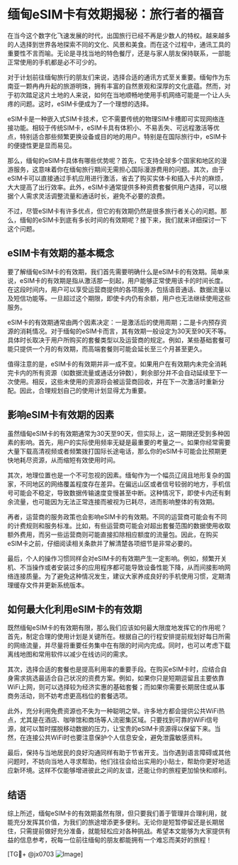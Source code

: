 # 缅甸eSIM卡有效期揭秘：旅行者的福音

在当今这个数字化飞速发展的时代，出国旅行已经不再是少数人的特权。越来越多的人选择到世界各地探索不同的文化、风景和美食。而在这个过程中，通讯工具的重要性不言而喻。无论是寻找当地的特色餐厅，还是与家人朋友保持联系，一部能正常使用的手机都是必不可少的。

对于计划前往缅甸旅行的朋友们来说，选择合适的通讯方式至关重要。缅甸作为东南亚一颗冉冉升起的旅游明珠，拥有丰富的自然景观和深厚的文化底蕴。然而，对于初次踏足这片土地的人来说，如何在当地顺畅地使用手机网络可能是一个让人头疼的问题。这时，eSIM卡便成为了一个理想的选择。

eSIM卡是一种嵌入式SIM卡技术，它不需要传统的物理SIM卡槽即可实现网络连接功能。相较于传统SIM卡，eSIM卡具有体积小、不易丢失、可远程激活等优点，特别适合那些频繁更换设备或目的地的用户。特别是在国际旅行中，eSIM卡的便捷性更是显而易见。

那么，缅甸的eSIM卡具体有哪些优势呢？首先，它支持全球多个国家和地区的漫游服务，这意味着你在缅甸旅行期间无需担心国际漫游费用的问题。其次，由于eSIM卡可以直接通过手机应用进行激活，省去了购买实体卡和插入卡片的麻烦，大大提高了出行效率。此外，eSIM卡通常提供多种资费套餐供用户选择，可以根据个人需求灵活调整流量和通话时长，避免不必要的浪费。

不过，尽管eSIM卡有许多优点，但它的有效期仍然是很多旅行者关心的问题。那么，缅甸的eSIM卡到底有多长时间的有效期呢？接下来，我们就来详细探讨一下这个问题。

## eSIM卡有效期的基本概念

要了解缅甸eSIM卡的有效期，我们首先需要明确什么是eSIM卡的有效期。简单来说，eSIM卡的有效期是指从激活那一刻起，用户能够正常使用该卡的时间长度。在这段时间内，用户可以享受运营商提供的各项服务，包括语音通话、数据流量以及短信功能等。一旦超过这个期限，即使卡内仍有余额，用户也无法继续使用这些服务。

eSIM卡的有效期通常由两个因素决定：一是激活后的使用周期；二是卡内预存资源的消耗情况。对于缅甸的eSIM卡而言，其有效期一般设定为30天至90天不等。具体时长取决于用户所购买的套餐类型以及运营商的规定。例如，某些基础套餐可能只提供一个月的有效期，而高端套餐则可能会延长至三个月甚至更久。

值得注意的是，eSIM卡的有效期并非一成不变。如果用户在有效期内未完全消耗完卡内的所有资源（如数据流量或通话分钟数），剩余部分并不会自动延续至下一次使用。相反，这些未使用的资源将会被运营商回收，并在下一次激活时重新分配。因此，合理规划自己的使用计划显得尤为重要。

## 影响eSIM卡有效期的因素

虽然缅甸eSIM卡的有效期通常为30天至90天，但实际上，这一期限还受到多种因素的影响。首先，用户的实际使用频率无疑是最重要的考量之一。如果你经常需要大量下载高清视频或者频繁拨打国际长途电话，那么你的eSIM卡可能会比预期更快地耗尽资源，从而缩短有效使用时间。

其次，地理位置也是一个不可忽视的因素。缅甸作为一个幅员辽阔且地形复杂的国家，不同地区的网络覆盖程度存在差异。在偏远山区或者信号较弱的地方，手机信号可能会不稳定，导致数据传输速度变慢甚至中断。这种情况下，即使卡内还有剩余流量，也可能因为无法正常连接而被视为已耗尽，进而影响整体的有效期。

再者，运营商的服务政策也会影响eSIM卡的有效期。不同的运营商可能会有不同的计费规则和服务标准。比如，有些运营商可能会对超出套餐范围的数据使用收取额外费用，而另一些运营商则可能直接扣除相应额度的流量包。因此，在购买eSIM卡之前，仔细阅读相关条款并了解清楚各项细节是非常必要的。

最后，个人的操作习惯同样会对eSIM卡的有效期产生一定影响。例如，频繁开关机、不当操作或者安装过多的应用程序都可能导致设备性能下降，从而间接影响网络连接质量。为了避免这种情况发生，建议大家养成良好的手机使用习惯，定期清理缓存文件并更新系统版本。

## 如何最大化利用eSIM卡的有效期

既然缅甸eSIM卡的有效期有限，那么我们应该如何最大限度地发挥它的作用呢？首先，制定合理的使用计划是关键所在。根据自己的行程安排提前规划好每日所需的网络流量，并尽量将重要任务集中在有限的时间内完成。同时，也可以考虑下载离线地图和常用软件以减少在线访问的需求。

其次，选择合适的套餐也是提高利用率的重要手段。在购买eSIM卡时，应结合自身需求挑选最适合自己状况的资费方案。例如，如果你只是短期逗留且主要依靠WiFi上网，则可以选择较为经济实惠的基础套餐；而如果你需要长期居住或从事商务活动，则不妨考虑更高档位的套餐选项。

此外，充分利用免费资源也不失为一种聪明之举。许多地方都会提供公共WiFi热点，尤其是在酒店、咖啡馆和商场等人流密集区域。只要找到可靠的WiFi信号源，就可以暂时摆脱移动数据的压力，让宝贵的eSIM卡资源得以保留下来。当然，在连接公共WiFi时也要注意保护个人信息安全，避免泄露敏感资料。

最后，保持与当地居民的良好沟通同样有助于节省开支。当你遇到语言障碍或其他问题时，不妨向当地人寻求帮助，他们往往会给出实用的小贴士，帮助你更好地适应新环境。这样不仅能够增进彼此之间的友谊，还能让你的旅程更加愉快和顺利。

## 结语

综上所述，缅甸eSIM卡的有效期虽然有限，但只要我们善于管理并合理利用，就能充分发挥其价值，为我们的旅途增添更多便利。无论你是短暂停留还是长期居住，只需提前做好充分准备，就能轻松应对各种挑战。希望本文能够为大家提供有益的信息参考，祝每一位前往缅甸的朋友都能拥有一个难忘而美好的旅程！

[TG💪+ @jx0703 ![Image](https://github.com/user-attachments/assets/dbca1d08-cadb-493c-b0ec-ad6f7a83f270)]